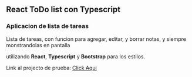 ## React ToDo list con Typescript

### Aplicacion de lista de tareas

Lista de tareas, con funcion para agregar, editar, y borrar notas, y siempre monstrandolas en pantalla

utilizando **React**, **Typescript** y **Bootstrap** para los estilos.

Link al projecto de prueba:  [Click Aqui](https://todo-list-ts-two.vercel.app/)
